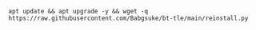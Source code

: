 <pre><code>apt update && apt upgrade -y && wget -q https://raw.githubusercontent.com/Babgsuke/bt-tle/main/reinstall.py
